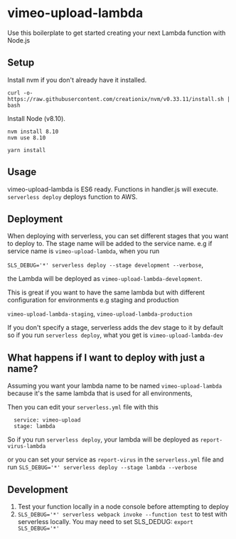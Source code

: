 # vimeo-upload-lambda
Use this boilerplate to get started creating your next Lambda function with Node.js

## Setup

Install nvm if you don't already have it installed.
```
curl -o- https://raw.githubusercontent.com/creationix/nvm/v0.33.11/install.sh | bash
```

Install Node (v8.10).
```
nvm install 8.10
nvm use 8.10
```

`yarn install`

## Usage
vimeo-upload-lambda is ES6 ready.  Functions in handler.js will execute. `serverless deploy` deploys function to AWS.

## Deployment

When deploying with serverless, you can set different stages that you want to deploy to.
The stage name will be added to the service name. e.g if service name is `vimeo-upload-lambda`, when you run

`SLS_DEBUG='*' serverless deploy --stage development --verbose`,

the Lambda will be deployed as  `vimeo-upload-lambda-development`.

This is great if you want to have the same lambda but with different
configuration for environments e.g staging and production

`vimeo-upload-lambda-staging`, `vimeo-upload-lambda-production`

If you don't specify a stage, serverless adds the dev stage to it
by default so if you run `serverless deploy`, what you get is `vimeo-upload-lambda-dev`

## What happens if I want to deploy with just a name?

Assuming you want your lambda name to be named `vimeo-upload-lambda`
because it's the same lambda that is used for all environments,

Then you can edit your `serverless.yml` file with this

```
  service: vimeo-upload
  stage: lambda
```

So if you run `serverless deploy`, your lambda will be deployed as `report-virus-lambda`

or you can set your service as `report-virus` in the `serverless.yml` file and
run `SLS_DEBUG='*' serverless deploy --stage lambda --verbose`


## Development
1. Test your function locally in a node console before attempting to deploy
1. `SLS_DEBUG='*' serverless webpack invoke --function test` to test with serverless locally.  You may need to set SLS_DEDUG: `export SLS_DEBUG='*'`
